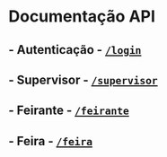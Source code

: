 # Documentação API

## - Autenticação - [`/login`](login.md)

## - Supervisor - [`/supervisor`](supervisor.md)

## - Feirante - [`/feirante`](feirante.md)

## - Feira - [`/feira`](feira.md)
